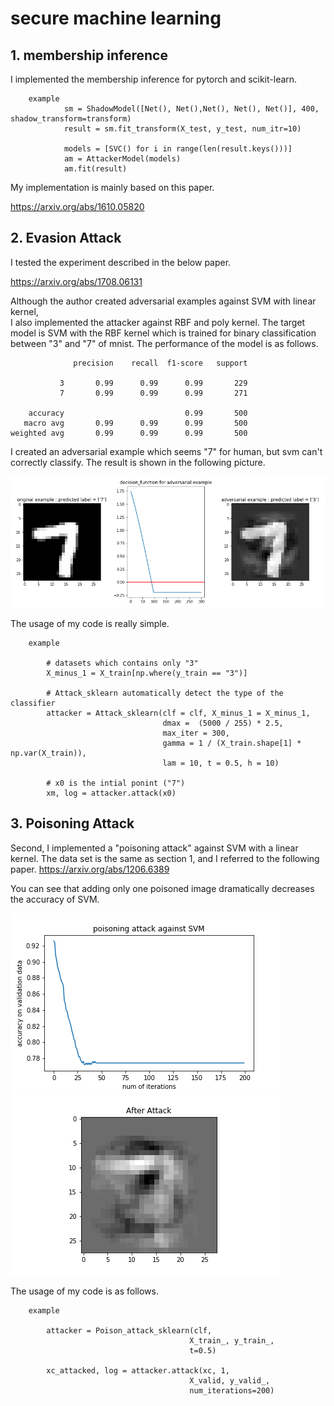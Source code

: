 # secure machine learning

## 1. membership inference

I implemented the membership inference for pytorch and scikit-learn.

        example
                sm = ShadowModel([Net(), Net(),Net(), Net(), Net()], 400, shadow_transform=transform)
                result = sm.fit_transform(X_test, y_test, num_itr=10)

                models = [SVC() for i in range(len(result.keys()))]
                am = AttackerModel(models)
                am.fit(result)

My implementation is mainly based on this paper.

https://arxiv.org/abs/1610.05820





## 2. Evasion Attack
I tested the experiment described in the below paper.

https://arxiv.org/abs/1708.06131

Although the author created adversarial examples against SVM with linear kernel,\
I also implemented the attacker against RBF and poly kernel.
The target model is SVM with the RBF kernel which is trained for binary classification
between "3" and "7" of mnist.
The performance of the model is as follows.

                  precision    recall  f1-score   support

               3       0.99      0.99      0.99       229
               7       0.99      0.99      0.99       271

        accuracy                           0.99       500
       macro avg       0.99      0.99      0.99       500
    weighted avg       0.99      0.99      0.99       500


I created an adversarial example which seems "7" for human, but svm can't correctly classify. The result is shown in the following picture.

![](img/output.png)

The usage of my code is really simple.

        example

            # datasets which contains only "3"
            X_minus_1 = X_train[np.where(y_train == "3")]

            # Attack_sklearn automatically detect the type of the classifier
            attacker = Attack_sklearn(clf = clf, X_minus_1 = X_minus_1,
                                      dmax =  (5000 / 255) * 2.5,
                                      max_iter = 300,
                                      gamma = 1 / (X_train.shape[1] * np.var(X_train)),
                                      lam = 10, t = 0.5, h = 10)

            # x0 is the intial ponint ("7")
            xm, log = attacker.attack(x0)


## 3. Poisoning Attack

Second, I implemented a "poisoning attack" against SVM with a linear kernel.
The data set is the same as section 1, and I referred to the following paper.
https://arxiv.org/abs/1206.6389

You can see that adding only one poisoned image dramatically decreases the accuracy of SVM.

![](img/poison_loss.png)
![](img/poison_example.png)

The usage of my code is as follows.

        example

            attacker = Poison_attack_sklearn(clf,
                                            X_train_, y_train_,
                                            t=0.5)

            xc_attacked, log = attacker.attack(xc, 1,
                                            X_valid, y_valid_,
                                            num_iterations=200)








